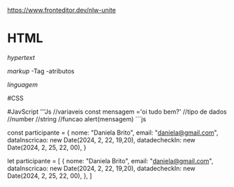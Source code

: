 https://www.fronteditor.dev/nlw-unite


# HTML 

*hypertext*

*markup*
-Tag
-atributos

*linguagem*

#CSS


#JavScript
'''Js
//variaveis 
const mensagem ='oi tudo bem?'
//tipo de dados
//number
//string
//funcao
alert(mensagem)
´´´js


const participante = {
  nome: "Daniela Brito",
  email: "daniela@gmail.com",
  dataInscricao: new Date(2024, 2, 22, 19,20),
  datadecheckIn: new Date(2024, 2, 25, 22, 00),
}

let participante = [
  {
  nome: "Daniela Brito",
  email: "daniela@gmail.com",
  dataInscricao: new Date(2024, 2, 22, 19,20),
  datadecheckIn: new Date(2024, 2, 25, 22, 00),
},
]




